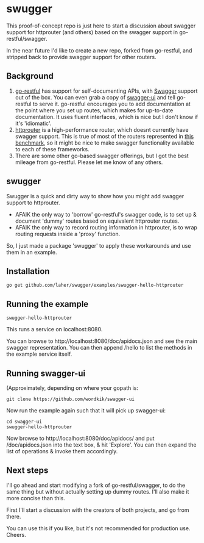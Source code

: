 swugger
======

This proof-of-concept repo is just here to start a discussion about swagger support for httprouter (and others) based on the swagger support in go-restful/swagger.

In the near future I'd like to create a new repo, forked from go-restful, and stripped back to provide swagger support for other routers.

Background
----------

 1. [go-restful](https://github.com/emicklei/go-restful) has support for self-documenting APIs, with [Swagger](https://helloreverb.com/developers/swagger) support out of the box. You can even grab a copy of [swagger-ui](https://github.com/wordnik/swagger-ui) and tell go-restful to serve it. go-restful encourages you to add documentation at the point where you set up routes, which makes for up-to-date documentation. It uses fluent interfaces, which is nice but I don't know if it's 'idiomatic'.
 2. [httprouter](https://github.com/julienschmidt/httprouter) is a high-performance router, which doesnt currently have swagger support. This is true of most of the routers represented in [this benchmark](https://github.com/julienschmidt/go-http-routing-benchmark), so it might be nice to make swagger functionality available to each of these frameworks.
 3. There are some other go-based swagger offerings, but I got the best mileage from go-restful. Please let me know of any others.

swugger
-------
Swugger is a quick and dirty way to show how you might add swagger support to httprouter.

 * AFAIK the only way to 'borrow' go-restful's swagger code, is to set up & document 'dummy' routes based on equivalent httprouter routes. 
 * AFAIK the only way to record routing information in httprouter, is to wrap routing requests inside a 'proxy' function.

So, I just made a package 'swugger' to apply these workarounds and use them in an example.

Installation
------------

	go get github.com/laher/swugger/examples/swugger-hello-httprouter


Running the example
-------------------

	swugger-hello-httprouter

This runs a service on localhost:8080. 

You can browse to http://localhost:8080/doc/apidocs.json and see the main swagger representation. You can then append /hello to list the methods in the example service itself.


Running swagger-ui
------------------

(Approximately, depending on where your gopath is:

	git clone https://github.com/wordkik/swagger-ui

Now run the example again such that it will pick up swagger-ui:

	cd swagger-ui
	swugger-hello-httprouter

Now browse to http://localhost:8080/doc/apidocs/ and put /doc/apidocs.json into the text box, & hit 'Explore'. 
You can then expand the list of operations & invoke them accordingly.

Next steps
----------
I'll go ahead and start modifying a fork of go-restful/swagger, to do the same thing but without actually setting up dummy routes. I'll also make it more concise than this.

First I'll start a discussion with the creators of both projects, and go from there. 

You can use this if you like, but it's not recommended for production use. Cheers.
